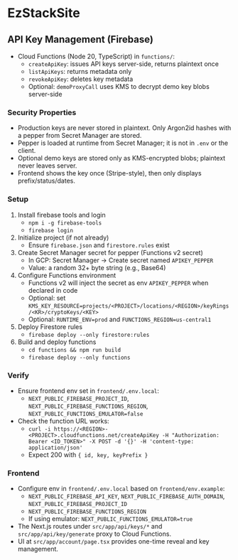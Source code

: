 # EzStackSite

## API Key Management (Firebase)

- Cloud Functions (Node 20, TypeScript) in `functions/`:
  - `createApiKey`: issues API keys server-side, returns plaintext once
  - `listApiKeys`: returns metadata only
  - `revokeApiKey`: deletes key metadata
  - Optional: `demoProxyCall` uses KMS to decrypt demo key blobs server-side

### Security Properties
- Production keys are never stored in plaintext. Only Argon2id hashes with a pepper from Secret Manager are stored.
- Pepper is loaded at runtime from Secret Manager; it is not in `.env` or the client.
- Optional demo keys are stored only as KMS-encrypted blobs; plaintext never leaves server.
- Frontend shows the key once (Stripe-style), then only displays prefix/status/dates.

### Setup
1. Install firebase tools and login
   - `npm i -g firebase-tools`
   - `firebase login`
2. Initialize project (if not already)
   - Ensure `firebase.json` and `firestore.rules` exist
3. Create Secret Manager secret for pepper (Functions v2 secret)
   - In GCP: Secret Manager → Create secret named `APIKEY_PEPPER`
   - Value: a random 32+ byte string (e.g., Base64)
4. Configure Functions environment
   - Functions v2 will inject the secret as env `APIKEY_PEPPER` when declared in code
   - Optional: set `KMS_KEY_RESOURCE=projects/<PROJECT>/locations/<REGION>/keyRings/<KR>/cryptoKeys/<KEY>`
   - Optional: `RUNTIME_ENV=prod` and `FUNCTIONS_REGION=us-central1`
5. Deploy Firestore rules
   - `firebase deploy --only firestore:rules`
6. Build and deploy functions
   - `cd functions && npm run build`
   - `firebase deploy --only functions`

### Verify
- Ensure frontend env set in `frontend/.env.local`:
  - `NEXT_PUBLIC_FIREBASE_PROJECT_ID`, `NEXT_PUBLIC_FIREBASE_FUNCTIONS_REGION`, `NEXT_PUBLIC_FUNCTIONS_EMULATOR=false`
- Check the function URL works:
  - `curl -i https://<REGION>-<PROJECT>.cloudfunctions.net/createApiKey -H "Authorization: Bearer <ID_TOKEN>" -X POST -d '{}' -H 'content-type: application/json'`
  - Expect 200 with `{ id, key, keyPrefix }`

### Frontend
- Configure env in `frontend/.env.local` based on `frontend/env.example`:
  - `NEXT_PUBLIC_FIREBASE_API_KEY`, `NEXT_PUBLIC_FIREBASE_AUTH_DOMAIN`, `NEXT_PUBLIC_FIREBASE_PROJECT_ID`
  - `NEXT_PUBLIC_FIREBASE_FUNCTIONS_REGION`
  - If using emulator: `NEXT_PUBLIC_FUNCTIONS_EMULATOR=true`
- The Next.js routes under `src/app/api/keys/*` and `src/app/api/key/generate` proxy to Cloud Functions.
- UI at `src/app/account/page.tsx` provides one-time reveal and key management.